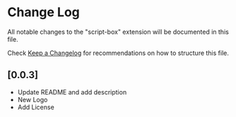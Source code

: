 # Change Log

All notable changes to the "script-box" extension will be documented in this file.

Check [Keep a Changelog](http://keepachangelog.com/) for recommendations on how to structure this file.

## [0.0.3]

- Update README and add description
- New Logo
- Add License
